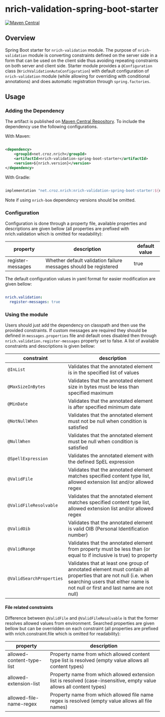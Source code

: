 # nrich-validation-spring-boot-starter

[![Maven Central](https://maven-badges.herokuapp.com/maven-central/net.croz.nrich/nrich-validation-spring-boot-starter/badge.svg?color=blue)](https://maven-badges.herokuapp.com/maven-central/net.croz.nrich/nrich-validation-spring-boot-starter)

## Overview

Spring Boot starter for `nrich-validation` module. The purpose of `nrich-validation` module is converting constraints defined on the server side in a form that can be used on the client side thus
avoiding repeating constraints on both server and client side.
Starter module provides a `@Configuration` class (`NrichValidationAutoConfiguration`) with default configuration of `nrich-validation` module (while allowing for overriding with conditional
annotations) and does automatic registration through `spring.factories`.

## Usage

### Adding the Dependency

The artifact is published on [Maven Central Repository](https://search.maven.org/). To include the dependency use the following configurations.

With Maven:

```xml

<dependency>
    <groupId>net.croz.nrich</groupId>
    <artifactId>nrich-validation-spring-boot-starter</artifactId>
    <version>${nrich.version}</version>
</dependency>

```

With Gradle:

```groovy

implementation "net.croz.nrich:nrich-validation-spring-boot-starter:${nrich.version}"

```

Note if using `nrich-bom` dependency versions should be omitted.

### Configuration

Configuration is done through a property file, available properties and descriptions are given bellow (all properties are prefixed with nrich.validation which is omitted for readability):

| property           | description                                                      | default value |
|--------------------|------------------------------------------------------------------|---------------|
| register-messages  | Whether default validation failure messages should be registered | true          |

The default configuration values in yaml format for easier modification are given bellow:

```yaml

nrich.validation:
  register-messages: true

```

### Using the module

Users should just add the dependency on classpath and then use the provided constraints. If custom messages are required they should be defined in `messages.properties` file
and default ones disabled then through `nrich.validation.register-messages` property set to false. A list of available constraints and descriptions is given bellow:

| constraint                | description                                                                                                                                                                                       |
|---------------------------|---------------------------------------------------------------------------------------------------------------------------------------------------------------------------------------------------|
| `@InList`                 | Validates that the annotated element is in the specified list of values                                                                                                                           |
| `@MaxSizeInBytes`         | Validates that the annotated element size in bytes must be less than specified maximum                                                                                                            |
| `@MinDate`                | Validates that the annotated element is after specified minimum date                                                                                                                              |
| `@NotNullWhen`            | Validates that the annotated element must not be null when condition is satisfied                                                                                                                 |
| `@NullWhen`               | Validates that the annotated element must be null when condition is satisfied                                                                                                                     |
| `@SpellExpression`        | Validates the annotated element with the defined SpEL expression                                                                                                                                  |
| `@ValidFile`              | Validates that the annotated element matches specified content type list, allowed extension list and/or allowed regex                                                                             |
| `@ValidFileResolvable`    | Validates that the annotated element matches specified content type list, allowed extension list and/or allowed regex                                                                             |
| `@ValidOib`               | Validates that the annotated element is valid OIB (Personal Identification number)                                                                                                                |
| `@ValidRange`             | Validates that the annotated element from property must be less than (or equal to if inclusive is true) to property                                                                               |
| `@ValidSearchProperties ` | Validates that at least one group of annotated element must contain all properties that are not null (i.e. when searching users that either name is not null or first and last name are not null) |


#### File related constraints

Difference between `@ValidFile` and `@ValidFileResolvable` is that the former resolves allowed values from environment. Searched properties are given bellow but can be overridden on each constraint
(all properties are prefixed with nrich.constraint.file which is omitted for readability):

| property                  | description                                                                                                          |
|---------------------------|----------------------------------------------------------------------------------------------------------------------|
| allowed-content-type-list | Property name from which allowed content type list is resolved (empty value allows all content types)                |
| allowed-extension-list    | Property name from which allowed extension list is resolved (case-insensitive, empty value allows all content types) |
| allowed-file-name-regex   | Property name from which allowed file name regex is resolved (empty value allows all file names)                     |
